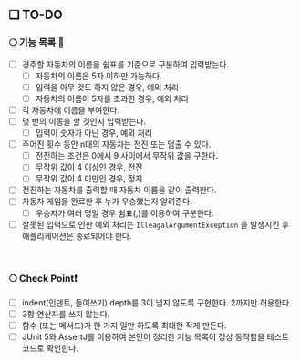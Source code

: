 ## ❏ TO-DO

### ❍ 기능 목록 🌱

- [ ]  경주할 자동차의 이름을 쉼표를 기준으로 구분하여 입력받는다.
    - [ ]  자동차의 이름은 5자 이하만 가능하다.
    - [ ]  입력을 아무 것도 하지 않은 경우, 예외 처리
    - [ ]  자동차의 이름이 5자를 초과한 경우, 예외 처리
- [ ]  각 자동차에 이름을 부여한다.
- [ ]  몇 번의 이동을 할 것인지 입력받는다.
    - [ ]  입력이 숫자가 아닌 경우, 예외 처리
- [ ]  주어진 횟수 동안 n대의 자동차는 전진 또는 멈출 수 있다.
    - [ ]  전진하는 조건은 0에서 9 사이에서 무작위 값을 구한다.
    - [ ]  무작위 값이 4 이상인 경우, 전진
    - [ ]  무작위 값이 4 미만인 경우, 정지
- [ ]  전진하는 자동차를 출력할 때 자동차 이름을 같이 출력한다.
- [ ]  자동차 게임을 완료한 후 누가 우승했는지 알려준다.
    - [ ]  우승자가 여러 명일 경우 쉼표(,)를 이용하여 구분한다.
- [ ]  잘못된 입력으로 인한 예외 처리는 `IlleagalArgumentException` 을 발생시킨 후 애플리케이션은 종료되어야 한다.

<br />

### ❍  Check Point❗

- [ ]  indent(인덴트, 들여쓰기) depth를 3이 넘지 않도록 구현한다. 2까지만 허용한다.
- [ ]  3항 연산자를 쓰지 않는다.
- [ ]  함수 (또는 메서드)가 한 가지 일만 하도록 최대한 작게 만든다.
- [ ]  JUnit 5와 AssertJ를 이용하여 본인이 정리한 기능 목록이 정상 동작함을 테스트 코드로 확인한다.